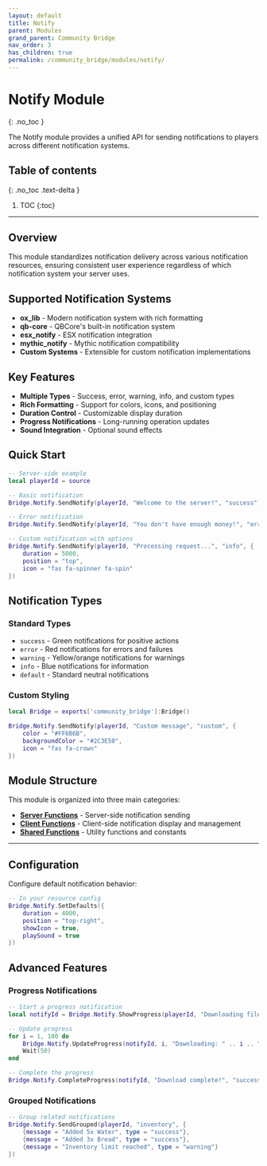 ```yaml
---
layout: default
title: Notify
parent: Modules
grand_parent: Community Bridge
nav_order: 3
has_children: true
permalink: /community_bridge/modules/notify/
---
```


# Notify Module
{: .no_toc }

The Notify module provides a unified API for sending notifications to players across different notification systems.

## Table of contents
{: .no_toc .text-delta }

1. TOC
{:toc}

---

## Overview

This module standardizes notification delivery across various notification resources, ensuring consistent user experience regardless of which notification system your server uses.

## Supported Notification Systems

- **ox_lib** - Modern notification system with rich formatting
- **qb-core** - QBCore's built-in notification system
- **esx_notify** - ESX notification integration
- **mythic_notify** - Mythic notification compatibility
- **Custom Systems** - Extensible for custom notification implementations

## Key Features

- **Multiple Types** - Success, error, warning, info, and custom types
- **Rich Formatting** - Support for colors, icons, and positioning
- **Duration Control** - Customizable display duration
- **Progress Notifications** - Long-running operation updates
- **Sound Integration** - Optional sound effects

## Quick Start

```lua
-- Server-side example
local playerId = source

-- Basic notification
Bridge.Notify.SendNotify(playerId, "Welcome to the server!", "success")

-- Error notification
Bridge.Notify.SendNotify(playerId, "You don't have enough money!", "error")

-- Custom notification with options
Bridge.Notify.SendNotify(playerId, "Processing request...", "info", {
    duration = 5000,
    position = "top",
    icon = "fas fa-spinner fa-spin"
})
```

## Notification Types

### Standard Types
- `success` - Green notifications for positive actions
- `error` - Red notifications for errors and failures  
- `warning` - Yellow/orange notifications for warnings
- `info` - Blue notifications for information
- `default` - Standard neutral notifications

### Custom Styling
```lua
local Bridge = exports['community_bridge']:Bridge()

Bridge.Notify.SendNotify(playerId, "Custom message", "custom", {
    color = "#FF6B6B",
    backgroundColor = "#2C3E50",
    icon = "fas fa-crown"
})
```

## Module Structure

This module is organized into three main categories:

- **[Server Functions](server/)** - Server-side notification sending
- **[Client Functions](client/)** - Client-side notification display and management
- **[Shared Functions](shared/)** - Utility functions and constants

---

## Configuration

Configure default notification behavior:

```lua
-- In your resource config
Bridge.Notify.SetDefaults({
    duration = 4000,
    position = "top-right",
    showIcon = true,
    playSound = true
})
```

## Advanced Features

### Progress Notifications
```lua
-- Start a progress notification
local notifyId = Bridge.Notify.ShowProgress(playerId, "Downloading files...", 0)

-- Update progress
for i = 1, 100 do
    Bridge.Notify.UpdateProgress(notifyId, i, "Downloading: " .. i .. "%")
    Wait(50)
end

-- Complete the progress
Bridge.Notify.CompleteProgress(notifyId, "Download complete!", "success")
```

### Grouped Notifications
```lua
-- Group related notifications
Bridge.Notify.SendGrouped(playerId, "inventory", {
    {message = "Added 5x Water", type = "success"},
    {message = "Added 3x Bread", type = "success"},
    {message = "Inventory limit reached", type = "warning"}
})
```
